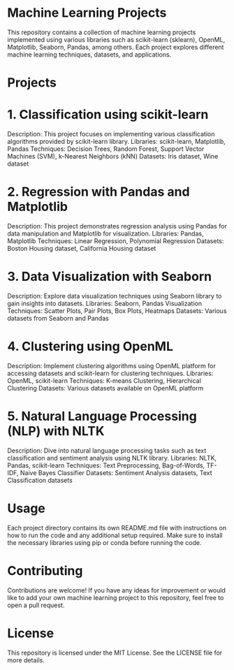 # Machine Learning Projects
This repository contains a collection of machine learning projects implemented using various libraries such as scikit-learn (sklearn), OpenML, Matplotlib, Seaborn, Pandas, among others. Each project explores different machine learning techniques, datasets, and applications.

# Projects
# 1. Classification using scikit-learn
Description: This project focuses on implementing various classification algorithms provided by scikit-learn library.
Libraries: scikit-learn, Matplotlib, Pandas
Techniques: Decision Trees, Random Forest, Support Vector Machines (SVM), k-Nearest Neighbors (kNN)
Datasets: Iris dataset, Wine dataset
# 2. Regression with Pandas and Matplotlib
Description: This project demonstrates regression analysis using Pandas for data manipulation and Matplotlib for visualization.
Libraries: Pandas, Matplotlib
Techniques: Linear Regression, Polynomial Regression
Datasets: Boston Housing dataset, California Housing dataset
# 3. Data Visualization with Seaborn
Description: Explore data visualization techniques using Seaborn library to gain insights into datasets.
Libraries: Seaborn, Pandas
Visualization Techniques: Scatter Plots, Pair Plots, Box Plots, Heatmaps
Datasets: Various datasets from Seaborn and Pandas
# 4. Clustering using OpenML
Description: Implement clustering algorithms using OpenML platform for accessing datasets and scikit-learn for clustering techniques.
Libraries: OpenML, scikit-learn
Techniques: K-means Clustering, Hierarchical Clustering
Datasets: Various datasets available on OpenML platform
# 5. Natural Language Processing (NLP) with NLTK
Description: Dive into natural language processing tasks such as text classification and sentiment analysis using NLTK library.
Libraries: NLTK, Pandas, scikit-learn
Techniques: Text Preprocessing, Bag-of-Words, TF-IDF, Naive Bayes Classifier
Datasets: Sentiment Analysis datasets, Text Classification datasets
# Usage
Each project directory contains its own README.md file with instructions on how to run the code and any additional setup required. Make sure to install the necessary libraries using pip or conda before running the code.

# Contributing
Contributions are welcome! If you have any ideas for improvement or would like to add your own machine learning project to this repository, feel free to open a pull request.

# License
This repository is licensed under the MIT License. See the LICENSE file for more details.
